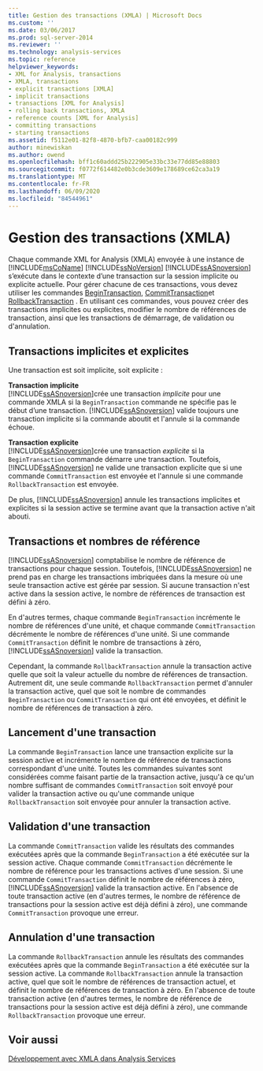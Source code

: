 ```yaml
---
title: Gestion des transactions (XMLA) | Microsoft Docs
ms.custom: ''
ms.date: 03/06/2017
ms.prod: sql-server-2014
ms.reviewer: ''
ms.technology: analysis-services
ms.topic: reference
helpviewer_keywords:
- XML for Analysis, transactions
- XMLA, transactions
- explicit transactions [XMLA]
- implicit transactions
- transactions [XML for Analysis]
- rolling back transactions, XMLA
- reference counts [XML for Analysis]
- committing transactions
- starting transactions
ms.assetid: f5112e01-82f8-4870-bfb7-caa00182c999
author: minewiskan
ms.author: owend
ms.openlocfilehash: bff1c60addd25b222905e33bc33e77dd85e88803
ms.sourcegitcommit: f0772f614482e0b3cde3609e178689ce62ca3a19
ms.translationtype: MT
ms.contentlocale: fr-FR
ms.lasthandoff: 06/09/2020
ms.locfileid: "84544961"
---
```

# <a name="managing-transactions-xmla"></a>Gestion des transactions (XMLA)
  Chaque commande XML for Analysis (XMLA) envoyée à une instance de [!INCLUDE[msCoName](../../includes/msconame-md.md)] [!INCLUDE[ssNoVersion](../../includes/ssnoversion-md.md)] [!INCLUDE[ssASnoversion](../../includes/ssasnoversion-md.md)] s’exécute dans le contexte d’une transaction sur la session implicite ou explicite actuelle. Pour gérer chacune de ces transactions, vous devez utiliser les commandes [BeginTransaction](https://docs.microsoft.com/bi-reference/xmla/xml-elements-commands/begintransaction-element-xmla), [CommitTransaction](https://docs.microsoft.com/bi-reference/xmla/xml-elements-commands/committransaction-element-xmla)et [RollbackTransaction](https://docs.microsoft.com/bi-reference/xmla/xml-elements-commands/rollbacktransaction-element-xmla) . En utilisant ces commandes, vous pouvez créer des transactions implicites ou explicites, modifier le nombre de références de transaction, ainsi que les transactions de démarrage, de validation ou d'annulation.  
  
## <a name="implicit-and-explicit-transactions"></a>Transactions implicites et explicites  
 Une transaction est soit implicite, soit explicite :  
  
 **Transaction implicite**  
 [!INCLUDE[ssASnoversion](../../includes/ssasnoversion-md.md)]crée une transaction *implicite* pour une commande XMLA si la `BeginTransaction` commande ne spécifie pas le début d’une transaction. [!INCLUDE[ssASnoversion](../../includes/ssasnoversion-md.md)] valide toujours une transaction implicite si la commande aboutit et l'annule si la commande échoue.  
  
 **Transaction explicite**  
 [!INCLUDE[ssASnoversion](../../includes/ssasnoversion-md.md)]crée une transaction *explicite* si la `BeginTransaction` commande démarre une transaction. Toutefois, [!INCLUDE[ssASnoversion](../../includes/ssasnoversion-md.md)] ne valide une transaction explicite que si une commande `CommitTransaction` est envoyée et l'annule si une commande `RollbackTransaction` est envoyée.  
  
 De plus, [!INCLUDE[ssASnoversion](../../includes/ssasnoversion-md.md)] annule les transactions implicites et explicites si la session active se termine avant que la transaction active n'ait abouti.  
  
## <a name="transactions-and-reference-counts"></a>Transactions et nombres de référence  
 [!INCLUDE[ssASnoversion](../../includes/ssasnoversion-md.md)] comptabilise le nombre de référence de transactions pour chaque session. Toutefois, [!INCLUDE[ssASnoversion](../../includes/ssasnoversion-md.md)] ne prend pas en charge les transactions imbriquées dans la mesure où une seule transaction active est gérée par session. Si aucune transaction n'est active dans la session active, le nombre de références de transaction est défini à zéro.  
  
 En d'autres termes, chaque commande `BeginTransaction` incrémente le nombre de références d'une unité, et chaque commande `CommitTransaction` décrémente le nombre de références d'une unité. Si une commande `CommitTransaction` définit le nombre de transactions à zéro, [!INCLUDE[ssASnoversion](../../includes/ssasnoversion-md.md)] valide la transaction.  
  
 Cependant, la commande `RollbackTransaction` annule la transaction active quelle que soit la valeur actuelle du nombre de références de transaction. Autrement dit, une seule commande `RollbackTransaction` permet d'annuler la transaction active, quel que soit le nombre de commandes `BeginTransaction` ou `CommitTransaction` qui ont été envoyées, et définit le nombre de références de transaction à zéro.  
  
## <a name="beginning-a-transaction"></a>Lancement d'une transaction  
 La commande `BeginTransaction` lance une transaction explicite sur la session active et incrémente le nombre de référence de transactions correspondant d'une unité. Toutes les commandes suivantes sont considérées comme faisant partie de la transaction active, jusqu'à ce qu'un nombre suffisant de commandes `CommitTransaction` soit envoyé pour valider la transaction active ou qu'une commande unique `RollbackTransaction` soit envoyée pour annuler la transaction active.  
  
## <a name="committing-a-transaction"></a>Validation d'une transaction  
 La commande `CommitTransaction` valide les résultats des commandes exécutées après que la commande `BeginTransaction` a été exécutée sur la session active. Chaque commande `CommitTransaction` décrémente le nombre de référence pour les transactions actives d'une session. Si une commande `CommitTransaction` définit le nombre de références à zéro, [!INCLUDE[ssASnoversion](../../includes/ssasnoversion-md.md)] valide la transaction active. En l'absence de toute transaction active (en d'autres termes, le nombre de référence de transactions pour la session active est déjà défini à zéro), une commande `CommitTransaction` provoque une erreur.  
  
## <a name="rolling-back-a-transaction"></a>Annulation d'une transaction  
 La commande `RollbackTransaction` annule les résultats des commandes exécutées après que la commande `BeginTransaction` a été exécutée sur la session active. La commande `RollbackTransaction` annule la transaction active, quel que soit le nombre de références de transaction actuel, et définit le nombre de références de transaction à zéro. En l'absence de toute transaction active (en d'autres termes, le nombre de référence de transactions pour la session active est déjà défini à zéro), une commande `RollbackTransaction` provoque une erreur.  
  
## <a name="see-also"></a>Voir aussi  
 [Développement avec XMLA dans Analysis Services](developing-with-xmla-in-analysis-services.md)  
  
  
